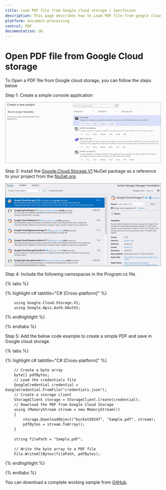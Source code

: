 ```yaml
---
title: Load PDF file from Google cloud storage | Syncfusion
description: This page describes how to Load PDF file from google cloud storage in C#  using Syncfusion .NET PDF library.
platform: document-processing
control: PDF
documentation: UG
---
```

# Open PDF file from Google Cloud storage

To Open a PDF file from Google cloud storage, you can follow the steps below


Step 1: Create a simple console application

![Project configuration window](Open-PDF-Images/Console-Application.png)

Step 3: Install the [Google.Cloud.Storage.V1](https://www.nuget.org/packages/Google.Cloud.Storage.V1) NuGet package as a reference to your project from the [NuGet.org](https://www.nuget.org/).

![NuGet package installation](Open-PDF-Images/Google.Cloud.Storage.V1-nuget.png)


Step 4: Include the following namespaces in the Program.cs file.

{% tabs %}

{% highlight c# tabtitle="C# [Cross-platform]" %}

        using Google.Cloud.Storage.V1;
        using Google.Apis.Auth.OAuth2;

{% endhighlight %}

{% endtabs %}


Step 5: Add the below code example to create a simple PDF and save in Google cloud storage.

{% tabs %}

{% highlight c# tabtitle="C# [Cross-platform]" %}

        // Create a byte array
        byte[] pdfBytes;
        // Load the credentials file
        GoogleCredential credential = GoogleCredential.FromFile("credentials.json");
        // Create a storage client
        StorageClient storage = StorageClient.Create(credential);
        // Download the PDF from Google Cloud Storage
        using (MemoryStream stream = new MemoryStream())
        {
            storage.DownloadObject("bucket50247", "Sample.pdf", stream);
            pdfBytes = stream.ToArray();
        }

        string filePath = "Sample.pdf";

        // Write the byte array to a PDF file
        File.WriteAllBytes(filePath, pdfBytes);

{% endhighlight %}

{% endtabs %}

You can download a complete working sample from [GitHub](https://github.com/SyncfusionExamples/PDF-Examples/tree/master/Open-PDF-file/To%20Google%20Cloud%20Storage).
